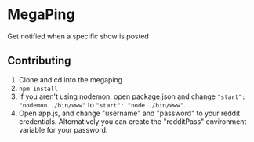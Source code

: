 # MegaPing
Get notified when a specific show is posted

## Contributing
1. Clone and cd into the megaping
2. ```npm install```
3. If you aren't using nodemon, open package.json and change ```"start": "nodemon ./bin/www"``` to ```"start": "node ./bin/www"```.
3. Open app.js, and change "username" and "password" to your reddit credentials. Alternatively you can create the "redditPass" environment variable for your password.
